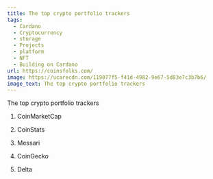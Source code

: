 ```yaml
---
title: The top crypto portfolio trackers
tags:
  - Cardano
  - Cryptocurrency
  - storage
  - Projects
  - platform
  - NFT
  - Building on Cardano
url: https://coinsfolks.com/
image: https://ucarecdn.com/119077f5-f41d-4982-9e67-5d83e7c3b7b6/
image_text: The top crypto portfolio trackers
---
```


The top crypto portfolio trackers

1.  CoinMarketCap
    
2.  CoinStats
    
3.  Messari
    
4.  CoinGecko
     
5.  Delta
